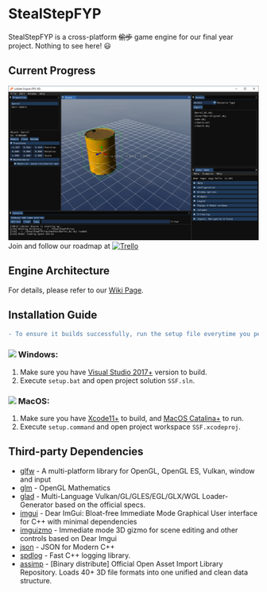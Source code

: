 # StealStepFYP
StealStepFYP is a cross-platform ~~偷步~~ game engine for our final year project. Nothing to see here! :smiley:
## Current Progress
![](doc/Screenshot.png)
Join and follow our roadmap at [<img src="https://d2k1ftgv7pobq7.cloudfront.net/meta/u/res/images/brand-assets/Logos/0099ec3754bf473d2bbf317204ab6fea/trello-logo-blue.png" width="80" alt="Trello">](https://trello.com/invite/b/CnX7N13z/665a3ecc44dd00868f37f27c2e5ee895/ssf)

## Engine Architecture
For details, please refer to our [Wiki Page](https://github.com/tkchanat/StealStepFYP/wiki/Engine-Architecture).

## Installation Guide
```diff
- To ensure it builds successfully, run the setup file everytime you perform a git pull
```
### [<img src="https://cdn1.iconfinder.com/data/icons/flat-and-simple-part-1/128/microsoft-512.png" width="30">]() Windows: 
1. Make sure you have [Visual Studio 2017+](https://visualstudio.microsoft.com) version to build.
2. Execute `setup.bat` and open project solution `SSF.sln`.
### [<img src="https://www.freeiconspng.com/uploads/apple-mac-icon-5.png" width="30">]() MacOS:
1. Make sure you have [Xcode11+](https://developer.apple.com/xcode/) to build, and [MacOS Catalina+](https://www.apple.com/hk/en/macos/catalina/) to run.
2. Execute `setup.command` and open project workspace `SSF.xcodeproj`.

## Third-party Dependencies
* [glfw](https://github.com/glfw/glfw) - A multi-platform library for OpenGL, OpenGL ES, Vulkan, window and input
* [glm](https://github.com/g-truc/glm.git) - OpenGL Mathematics
* [glad](https://github.com/Dav1dde/glad) - Multi-Language Vulkan/GL/GLES/EGL/GLX/WGL Loader-Generator based on the official specs.
* [imgui](https://github.com/ocornut/imgui) - Dear ImGui: Bloat-free Immediate Mode Graphical User interface for C++ with minimal dependencies
* [imguizmo](https://github.com/CedricGuillemet/ImGuizmo) - Immediate mode 3D gizmo for scene editing and other controls based on Dear Imgui
* [json](https://github.com/nlohmann/json) - JSON for Modern C++
* [spdlog](https://github.com/gabime/spdlog) - Fast C++ logging library.
* [assimp](https://github.com/assimp/assimp) - [Binary distribute] Official Open Asset Import Library Repository. Loads 40+ 3D file formats into one unified and clean data structure.
